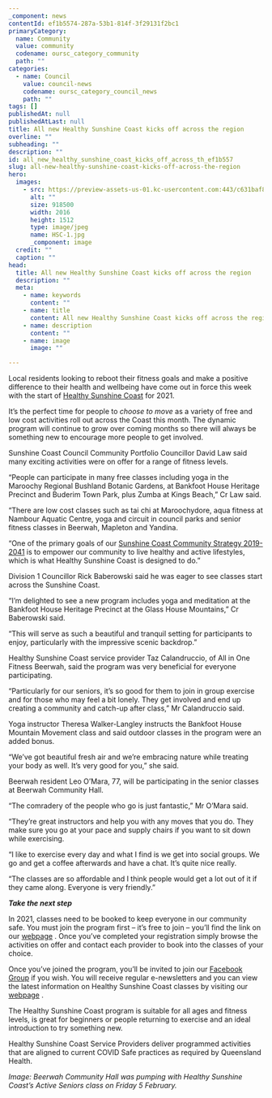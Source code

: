 ```yaml
---
_component: news
contentId: ef1b5574-287a-53b1-814f-3f29131f2bc1
primaryCategory:
  name: Community
  value: community
  codename: oursc_category_community
  path: ""
categories:
  - name: Council
    value: council-news
    codename: oursc_category_council_news
    path: ""
tags: []
publishedAt: null
publishedAtLast: null
title: All new Healthy Sunshine Coast kicks off across the region
overline: ""
subheading: ""
description: ""
id: all_new_healthy_sunshine_coast_kicks_off_across_th_ef1b557
slug: all-new-healthy-sunshine-coast-kicks-off-across-the-region
hero:
  images:
    - src: https://preview-assets-us-01.kc-usercontent.com:443/c631baf8-1b46-001f-580c-d0001b68b4a8/77b6561e-b48e-4913-9152-b41276f66be4/HSC-1.jpg
      alt: ""
      size: 918500
      width: 2016
      height: 1512
      type: image/jpeg
      name: HSC-1.jpg
      _component: image
  credit: ""
  caption: ""
head:
  title: All new Healthy Sunshine Coast kicks off across the region
  description: ""
  meta:
    - name: keywords
      content: ""
    - name: title
      content: All new Healthy Sunshine Coast kicks off across the region
    - name: description
      content: ""
    - name: image
      image: ""

---
```

Local residents looking to reboot their fitness goals and make a positive difference to their health and wellbeing have come out in force this week with the start of [Healthy Sunshine Coast](https://www.sunshinecoast.qld.gov.au/Living-and-Community/Community-Support/Healthy-and-Active/Healthy-Sunshine-Coast)
&#x20;for 2021.

It’s the perfect time for people to *choose to move* as a variety of free and low cost activities roll out across the Coast this month. The dynamic program will continue to grow over coming months so there will always be something new to encourage more people to get involved.

Sunshine Coast Council Community Portfolio Councillor David Law said many exciting activities were on offer for a range of fitness levels.

“People can participate in many free classes including yoga in the Maroochy Regional Bushland Botanic Gardens, at Bankfoot House Heritage Precinct and Buderim Town Park, plus Zumba at Kings Beach,” Cr Law said.

“There are low cost classes such as tai chi at Maroochydore, aqua fitness at Nambour Aquatic Centre, yoga and circuit in council parks and senior fitness classes in Beerwah, Mapleton and Yandina.

“One of the primary goals of our [Sunshine Coast Community Strategy 2019-2041](https://www.sunshinecoast.qld.gov.au/Council/Planning-and-Projects/Regional-Strategies/Sunshine-Coast-Community-Strategy-2019-to-2041)
&#x20;is to empower our community to live healthy and active lifestyles, which is what Healthy Sunshine Coast is designed to do.”

Division 1 Councillor Rick Baberowski said he was eager to see classes start across the Sunshine Coast.

“I’m delighted to see a new program includes yoga and meditation at the Bankfoot House Heritage Precinct at the Glass House Mountains,” Cr Baberowski said.

“This will serve as such a beautiful and tranquil setting for participants to enjoy, particularly with the impressive scenic backdrop.”

Healthy Sunshine Coast service provider Taz Calandruccio, of All in One Fitness Beerwah, said the program was very beneficial for everyone participating.

“Particularly for our seniors, it’s so good for them to join in group exercise and for those who may feel a bit lonely. They get involved and end up creating a community and catch-up after class,” Mr Calandruccio said.

Yoga instructor Theresa Walker-Langley instructs the Bankfoot House Mountain Movement class and said outdoor classes in the program were an added bonus.

“We’ve got beautiful fresh air and we’re embracing nature while treating your body as well. It’s very good for you,” she said. 

Beerwah resident Leo O’Mara, 77, will be participating in the senior classes at Beerwah Community Hall.

“The comradery of the people who go is just fantastic,” Mr O’Mara said.

“They’re great instructors and help you with any moves that you do. They make sure you go at your pace and supply chairs if you want to sit down while exercising.

“I like to exercise every day and what I find is we get into social groups. We go and get a coffee afterwards and have a chat. It’s quite nice really.

“The classes are so affordable and I think people would get a lot out of it if they came along. Everyone is very friendly.”

***Take the next step***

In 2021, classes need to be booked to keep everyone in our community safe. You must join the program first – it’s free to join – you’ll find the link on our [webpage](https://www.sunshinecoast.qld.gov.au/Living-and-Community/Community-Support/Healthy-and-Active/Healthy-Sunshine-Coast)
. Once you’ve completed your registration simply browse the activities on offer and contact each provider to book into the classes of your choice.

Once you’ve joined the program, you’ll be invited to join our [Facebook Group](https://www.facebook.com/groups/thehealthysunshinecoastmovement/)
&#x20;if you wish. You will receive regular e-newsletters and you can view the latest information on Healthy Sunshine Coast classes by visiting our [webpage](https://www.sunshinecoast.qld.gov.au/Living-and-Community/Community-Support/Healthy-and-Active/Healthy-Sunshine-Coast)
.

The Healthy Sunshine Coast program is suitable for all ages and fitness levels, is great for beginners or people returning to exercise and an ideal introduction to try something new.

Healthy Sunshine Coast Service Providers deliver programmed activities that are aligned to current COVID Safe practices as required by Queensland Health.

*Image: Beerwah Community Hall was pumping with Healthy Sunshine Coast’s Active Seniors class on Friday 5 February.*
